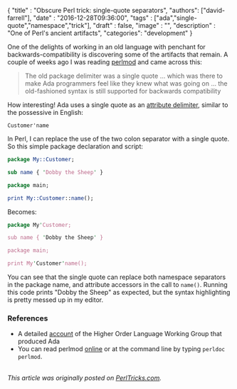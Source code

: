 
  {
    "title"  : "Obscure Perl trick: single-quote separators",
    "authors": ["david-farrell"],
    "date"   : "2016-12-28T09:36:00",
    "tags"   : ["ada","single-quote","namespace","trick"],
    "draft"  : false,
    "image"  : "",
    "description" : "One of Perl's ancient artifacts",
    "categories": "development"
  }

One of the delights of working in an old language with penchant for backwards-compatibility is discovering some of the artifacts that remain. A couple of weeks ago I was reading [perlmod](http://perldoc.perl.org/perlmod.html) and came across this:

   > The old package delimiter was a single quote ... which was there
   > to make Ada programmers feel like they knew what was going on ...
   > the old-fashioned syntax is still supported for backwards
   > compatibility

How interesting! Ada uses a single quote as an [attribute delimiter](https://en.wikibooks.org/wiki/Ada_Programming/Delimiters/'), similar to the possessive in English:

    Customer'name

In Perl, I can replace the use of the two colon separator with a single quote. So this simple package declaration and script:

```perl
package My::Customer;

sub name { 'Dobby the Sheep' }

package main;

print My::Customer::name();
```

Becomes:

```perl
package My'Customer;

sub name { 'Dobby the Sheep' }

package main;

print My'Customer'name();
```

You can see that the single quote can replace both namespace separators in the package name, and attribute accessors in the call to `name()`. Running this code prints "Dobby the Sheep" as expected, but the syntax highlighting is pretty messed up in my editor.

### References

* A detailed [account](http://archive.adaic.com/pol-hist/history/holwg-93/holwg-93.htm) of the Higher Order Language Working Group that produced Ada
* You can read perlmod [online](http://perldoc.perl.org/perlmod.html) or at the command line by typing `perldoc perlmod`.

\
*This article was originally posted on [PerlTricks.com](http://perltricks.com).*

